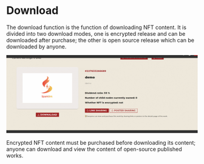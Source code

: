 # Download

The download function is the function of downloading NFT content. It is divided into two download modes, one is encrypted release and can be downloaded after purchase; the other is open source release which can be downloaded by anyone.

![](../.gitbook/assets/save1.gif)

Encrypted NFT content must be purchased before downloading its content; anyone can download and view the content of open-source published works.
